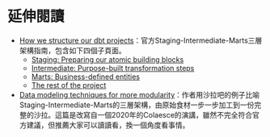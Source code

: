 # 延伸閱讀

- [How we structure our dbt projects](https://docs.getdbt.com/best-practices/how-we-structure/1-guide-overview)：官方Staging-Intermediate-Marts三層架構指南，包含如下四個子頁面。
  - [Staging: Preparing our atomic building blocks](https://docs.getdbt.com/best-practices/how-we-structure/2-staging)
  - [Intermediate: Purpose-built transformation steps](https://docs.getdbt.com/best-practices/how-we-structure/3-intermediate)
  - [Marts: Business-defined entities](https://docs.getdbt.com/best-practices/how-we-structure/4-marts)
  - [The rest of the project](https://docs.getdbt.com/best-practices/how-we-structure/5-the-rest-of-the-project)
- [Data modeling techniques for more modularity](https://www.getdbt.com/analytics-engineering/modular-data-modeling-technique)：作者用沙拉吧的例子比喻Staging-Intermediate-Marts的三層架構，由原始食材一步一步加工到一份完整的沙拉。這篇是改寫自一個2020年的Colaesce的演講，雖然不完全符合官方建議，但推薦大家可以讀讀看，換一個角度看事情。
